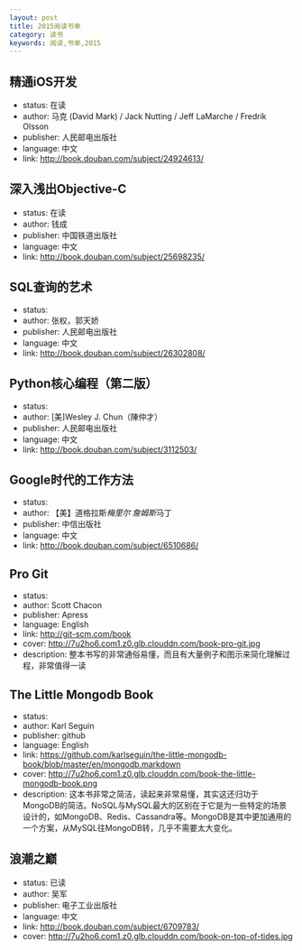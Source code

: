 ```yaml
---
layout: post
title: 2015阅读书单
category: 读书
keywords: 阅读,书单,2015
---
```


## 精通iOS开发
- status: 在读
- author: 马克 (David Mark) / Jack Nutting / Jeff LaMarche / Fredrik Olsson 
- publisher: 人民邮电出版社
- language: 中文
- link: http://book.douban.com/subject/24924613/

## 深入浅出Objective-C
- status: 在读
- author: 钱成
- publisher: 中国铁道出版社
- language: 中文
- link: http://book.douban.com/subject/25698235/

## SQL查询的艺术
- status: 
- author: 张权，郭天娇 
- publisher: 人民邮电出版社
- language: 中文
- link: http://book.douban.com/subject/26302808/

## Python核心编程（第二版）
- status: 
- author: [美]Wesley J. Chun（陳仲才） 
- publisher: 人民邮电出版社
- language: 中文
- link: http://book.douban.com/subject/3112503/

## Google时代的工作方法
- status: 
- author: 【美】道格拉斯*梅里尔 詹姆斯*马丁 
- publisher: 中信出版社
- language: 中文
- link: http://book.douban.com/subject/6510686/

## Pro Git
- status: 
- author: Scott Chacon
- publisher: Apress
- language: English
- link: http://git-scm.com/book
- cover: http://7u2ho6.com1.z0.glb.clouddn.com/book-pro-git.jpg
- description: 整本书写的非常通俗易懂，而且有大量例子和图示来简化理解过程，非常值得一读

## The Little Mongodb Book
- status: 
- author: Karl Seguin
- publisher: github
- language: English
- link: https://github.com/karlseguin/the-little-mongodb-book/blob/master/en/mongodb.markdown
- cover: http://7u2ho6.com1.z0.glb.clouddn.com/book-the-little-mongodb-book.png
- description: 这本书非常之简洁，读起来非常易懂，其实这还归功于MongoDB的简洁。NoSQL与MySQL最大的区别在于它是为一些特定的场景设计的，如MongoDB、Redis、Cassandra等。MongoDB是其中更加通用的一个方案，从MySQL往MongoDB转，几乎不需要太大变化。

## 浪潮之巅
- status: 已读
- author: 吴军
- publisher: 电子工业出版社
- language: 中文
- link: http://book.douban.com/subject/6709783/
- cover: http://7u2ho6.com1.z0.glb.clouddn.com/book-on-top-of-tides.jpg

